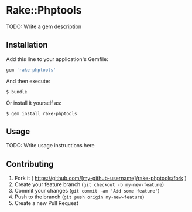# Rake::Phptools

TODO: Write a gem description

## Installation

Add this line to your application's Gemfile:

```ruby
gem 'rake-phptools'
```

And then execute:

    $ bundle

Or install it yourself as:

    $ gem install rake-phptools

## Usage

TODO: Write usage instructions here

## Contributing

1. Fork it ( https://github.com/[my-github-username]/rake-phptools/fork )
2. Create your feature branch (`git checkout -b my-new-feature`)
3. Commit your changes (`git commit -am 'Add some feature'`)
4. Push to the branch (`git push origin my-new-feature`)
5. Create a new Pull Request
